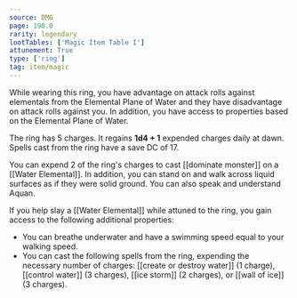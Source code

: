 ```yaml
---
source: DMG
page: 190.0
rarity: legendary
lootTables: ['Magic Item Table I']
attunement: True
type: ['ring']
tag: item/magic
---
```


While wearing this ring, you have advantage on attack rolls against elementals from the Elemental Plane of Water and they have disadvantage on attack rolls against you. In addition, you have access to properties based on the Elemental Plane of Water.

The ring has 5 charges. It regains **1d4 + 1** expended charges daily at dawn. Spells cast from the ring have a save DC of 17.

You can expend 2 of the ring's charges to cast [[dominate monster]] on a [[Water Elemental]]. In addition, you can stand on and walk across liquid surfaces as if they were solid ground. You can also speak and understand Aquan.

If you help slay a [[Water Elemental]] while attuned to the ring, you gain access to the following additional properties:

- You can breathe underwater and have a swimming speed equal to your walking speed.
- You can cast the following spells from the ring, expending the necessary number of charges: [[create or destroy water]] (1 charge), [[control water]] (3 charges), [[ice storm]] (2 charges), or [[wall of ice]] (3 charges).


